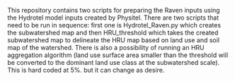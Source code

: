 This repository contains two scripts for preparing the Raven inputs using the Hydrotel model inputs created by Physitel. There are two scripts that need to be run in sequence: first one is Hydrotel_Raven.py which creates the subwatershed map and then HRU_threshold which takes the created subwatershed map to delineate the HRU map based on land use and soil map of the watershed. There is also a possibility of running an HRU aggregation algorithm (land use surface area smaller than the threshold will be converted to the dominant land use class at the subwatershed scale). This is hard coded at 5%. but it can change as desire.
